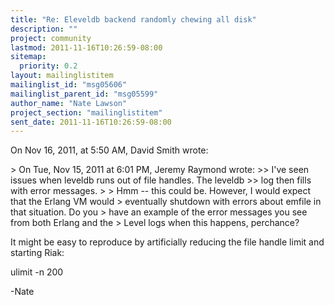 ```yaml
---
title: "Re: Eleveldb backend randomly chewing all disk"
description: ""
project: community
lastmod: 2011-11-16T10:26:59-08:00
sitemap:
  priority: 0.2
layout: mailinglistitem
mailinglist_id: "msg05606"
mailinglist_parent_id: "msg05599"
author_name: "Nate Lawson"
project_section: "mailinglistitem"
sent_date: 2011-11-16T10:26:59-08:00
---
```



On Nov 16, 2011, at 5:50 AM, David Smith wrote:

&gt; On Tue, Nov 15, 2011 at 6:01 PM, Jeremy Raymond  wrote:
&gt;&gt; I've seen issues when leveldb runs out of file handles. The leveldb
&gt;&gt; log then fills with error messages.
&gt; 
&gt; Hmm -- this could be. However, I would expect that the Erlang VM would
&gt; eventually shutdown with errors about emfile in that situation. Do you
&gt; have an example of the error messages you see from both Erlang and the
&gt; Level logs when this happens, perchance?

It might be easy to reproduce by artificially reducing the file handle limit 
and starting Riak:

ulimit -n 200

-Nate
